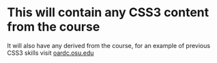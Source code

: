 <h1>This will contain any CSS3 content from the course</h1>
<p>It will also have any derived from the course, for an example of previous CSS3 skills visit <a href = 'http://www.oardc.osu.edu'>oardc.osu.edu</a></p>
